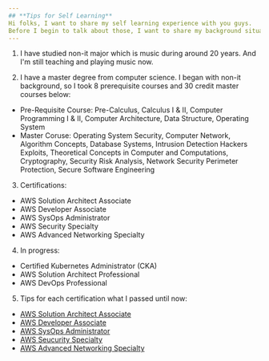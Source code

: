 ```yaml
---
## **Tips for Self Learning** 
Hi folks, I want to share my self learning experience with you guys. 
Before I begin to talk about those, I want to share my background situations. 
---
```

1. I have studied non-it major which is music during around 20 years. And I'm still teaching and playing music now. 

2. I have a master degree from computer science. I began with non-it background, so I took 8 prerequisite courses and 30 credit master courses below:
- Pre-Requisite Course: Pre-Calculus, Calculus I & II, Computer Programming I & II, Computer Architecture, Data Structure, Operating System
- Master Coruse: Operating System Security, Computer Network, Algorithm Concepts, Database Systems, Intrusion Detection Hackers Exploits, Theoretical Concepts in Computer and Computations, Cryptography, Security Risk Analysis, Network Security Perimeter Protection, Secure Software Engineering

3. Certifications: 
- AWS Solution Architect Associate
- AWS Developer Associate
- AWS SysOps Administrator
- AWS Security Specialty
- AWS Advanced Networking Specialty

4. In progress: 
- Certified Kubernetes Administrator (CKA)
- AWS Solution Architect Professional 
- AWS DevOps Professional

5. Tips for each certification what I passed until now:
- [AWS Solution Architect Associate]()
- [AWS Developer Associate]()
- [AWS SysOps Administrator]()
- [AWS Seucurity Specialty]()
- [AWS Advanced Networking Specialty]()
 

